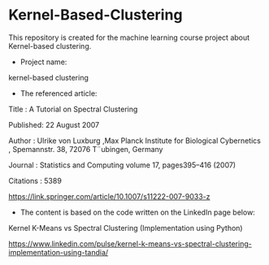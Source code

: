 # Kernel-Based-Clustering

This repository is created for the machine learning course project about Kernel-based clustering.

* Project name: 

kernel-based clustering

* The referenced article:

Title : A Tutorial on Spectral Clustering

Published: 22 August 2007

Author : Ulrike von Luxburg ,Max Planck Institute for Biological Cybernetics , Spemannstr. 38, 72076 T¨ubingen, Germany

Journal : Statistics and Computing volume 17, pages395–416 (2007)

Citations : 5389 

https://link.springer.com/article/10.1007/s11222-007-9033-z


* The content is based on the code written on the LinkedIn page below:

Kernel K-Means vs Spectral Clustering (Implementation using Python)

https://www.linkedin.com/pulse/kernel-k-means-vs-spectral-clustering-implementation-using-tandia/
